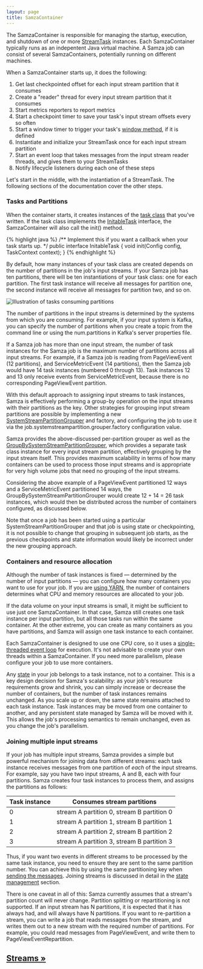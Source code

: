 ```yaml
---
layout: page
title: SamzaContainer
---
```

<!--
   Licensed to the Apache Software Foundation (ASF) under one or more
   contributor license agreements.  See the NOTICE file distributed with
   this work for additional information regarding copyright ownership.
   The ASF licenses this file to You under the Apache License, Version 2.0
   (the "License"); you may not use this file except in compliance with
   the License.  You may obtain a copy of the License at

       http://www.apache.org/licenses/LICENSE-2.0

   Unless required by applicable law or agreed to in writing, software
   distributed under the License is distributed on an "AS IS" BASIS,
   WITHOUT WARRANTIES OR CONDITIONS OF ANY KIND, either express or implied.
   See the License for the specific language governing permissions and
   limitations under the License.
-->

The SamzaContainer is responsible for managing the startup, execution, and shutdown of one or more [StreamTask](../api/overview.html) instances. Each SamzaContainer typically runs as an indepentent Java virtual machine. A Samza job can consist of several SamzaContainers, potentially running on different machines.

When a SamzaContainer starts up, it does the following:

1. Get last checkpointed offset for each input stream partition that it consumes
2. Create a "reader" thread for every input stream partition that it consumes
3. Start metrics reporters to report metrics
4. Start a checkpoint timer to save your task's input stream offsets every so often
5. Start a window timer to trigger your task's [window method](../api/javadocs/org/apache/samza/task/WindowableTask.html), if it is defined
6. Instantiate and initialize your StreamTask once for each input stream partition
7. Start an event loop that takes messages from the input stream reader threads, and gives them to your StreamTasks
8. Notify lifecycle listeners during each one of these steps

Let's start in the middle, with the instantiation of a StreamTask. The following sections of the documentation cover the other steps.

### Tasks and Partitions

When the container starts, it creates instances of the [task class](../api/overview.html) that you've written. If the task class implements the [InitableTask](../api/javadocs/org/apache/samza/task/InitableTask.html) interface, the SamzaContainer will also call the init() method.

{% highlight java %}
/** Implement this if you want a callback when your task starts up. */
public interface InitableTask {
  void init(Config config, TaskContext context);
}
{% endhighlight %}

By default, how many instances of your task class are created depends on the number of partitions in the job's input streams. If your Samza job has ten partitions, there will be ten instantiations of your task class: one for each partition. The first task instance will receive all messages for partition one, the second instance will receive all messages for partition two, and so on.

<img src="/img/0.7.0/learn/documentation/container/tasks-and-partitions.svg" alt="Illustration of tasks consuming partitions" class="diagram-large">

The number of partitions in the input streams is determined by the systems from which you are consuming. For example, if your input system is Kafka, you can specify the number of partitions when you create a topic from the command line or using the num.partitions in Kafka's server properties file.

If a Samza job has more than one input stream, the number of task instances for the Samza job is the maximum number of partitions across all input streams. For example, if a Samza job is reading from PageViewEvent (12 partitions), and ServiceMetricEvent (14 partitions), then the Samza job would have 14 task instances (numbered 0 through 13). Task instances 12 and 13 only receive events from ServiceMetricEvent, because there is no corresponding PageViewEvent partition.

With this default approach to assigning input streams to task instances, Samza is effectively performing a group-by operation on the input streams with their partitions as the key. Other strategies for grouping input stream partitions are possible by implementing a new [SystemStreamPartitionGrouper](../api/javadocs/org/apache/samza/container/SystemStreamPartitionGrouper.html) and factory, and configuring the job to use it via the job.systemstreampartition.grouper.factory configuration value.

Samza provides the above-discussed per-partition grouper as well as the [GroupBySystemStreamPartitionGrouper](../api/javadocs/org/apache/samza/container/systemstreampartition/groupers/GroupBySystemStreamPartition), which provides a separate task class instance for every input stream partition, effectively grouping by the input stream itself. This provides maximum scalability in terms of how many containers can be used to process those input streams and is appropriate for very high volume jobs that need no grouping of the input streams.

Considering the above example of a PageViewEvent partitioned 12 ways and a ServiceMetricEvent partitioned 14 ways, the GroupBySystemStreamPartitionGrouper would create 12 + 14 = 26 task instances, which would then be distributed across the number of containers configured, as discussed below.

Note that once a job has been started using a particular SystemStreamPartitionGrouper and that job is using state or checkpointing, it is not possible to change that grouping in subsequent job starts, as the previous checkpoints and state information would likely be incorrect under the new grouping approach.

### Containers and resource allocation

Although the number of task instances is fixed &mdash; determined by the number of input partitions &mdash; you can configure how many containers you want to use for your job. If you are [using YARN](../jobs/yarn-jobs.html), the number of containers determines what CPU and memory resources are allocated to your job.

If the data volume on your input streams is small, it might be sufficient to use just one SamzaContainer. In that case, Samza still creates one task instance per input partition, but all those tasks run within the same container. At the other extreme, you can create as many containers as you have partitions, and Samza will assign one task instance to each container.

Each SamzaContainer is designed to use one CPU core, so it uses a [single-threaded event loop](event-loop.html) for execution. It's not advisable to create your own threads within a SamzaContainer. If you need more parallelism, please configure your job to use more containers.

Any [state](state-management.html) in your job belongs to a task instance, not to a container. This is a key design decision for Samza's scalability: as your job's resource requirements grow and shrink, you can simply increase or decrease the number of containers, but the number of task instances remains unchanged. As you scale up or down, the same state remains attached to each task instance. Task instances may be moved from one container to another, and any persistent state managed by Samza will be moved with it. This allows the job's processing semantics to remain unchanged, even as you change the job's parallelism.

### Joining multiple input streams

If your job has multiple input streams, Samza provides a simple but powerful mechanism for joining data from different streams: each task instance receives messages from one partition of *each* of the input streams. For example, say you have two input streams, A and B, each with four partitions. Samza creates four task instances to process them, and assigns the partitions as follows:

<table class="table table-condensed table-bordered table-striped">
  <thead>
    <tr>
      <th>Task instance</th>
      <th>Consumes stream partitions</th>
    </tr>
  </thead>
  <tbody>
    <tr>
      <td>0</td><td>stream A partition 0, stream B partition 0</td>
    </tr>
    <tr>
      <td>1</td><td>stream A partition 1, stream B partition 1</td>
    </tr>
    <tr>
      <td>2</td><td>stream A partition 2, stream B partition 2</td>
    </tr>
    <tr>
      <td>3</td><td>stream A partition 3, stream B partition 3</td>
    </tr>
  </tbody>
</table>

Thus, if you want two events in different streams to be processed by the same task instance, you need to ensure they are sent to the same partition number. You can achieve this by using the same partitioning key when [sending the messages](../api/overview.html). Joining streams is discussed in detail in the [state management](state-management.html) section.

There is one caveat in all of this: Samza currently assumes that a stream's partition count will never change. Partition splitting or repartitioning is not supported. If an input stream has N partitions, it is expected that it has always had, and will always have N partitions. If you want to re-partition a stream, you can write a job that reads messages from the stream, and writes them out to a new stream with the required number of partitions. For example, you could read messages from PageViewEvent, and write them to PageViewEventRepartition.

## [Streams &raquo;](streams.html)
